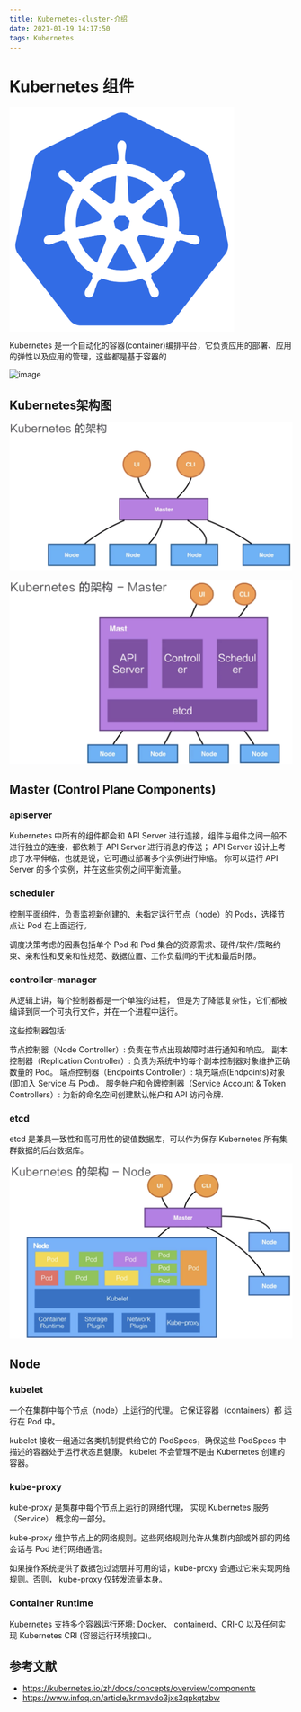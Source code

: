 ```yaml
---
title: Kubernetes-cluster-介绍
date: 2021-01-19 14:17:50
tags: Kubernetes
---
```



#  Kubernetes 组件  


<img src="https://raw.githubusercontent.com/kubernetes/kubernetes/master/logo/logo_with_border.png " width = "400" height = "400" alt="kubernetes" align=center />


Kubernetes 是一个自动化的容器(container)编排平台，它负责应用的部署、应用的弹性以及应用的管理，这些都是基于容器的


![image](https://d33wubrfki0l68.cloudfront.net/2475489eaf20163ec0f54ddc1d92aa8d4c87c96b/e7c81/images/docs/components-of-kubernetes.svg)



## Kubernetes架构图
![image](https://raw.githubusercontent.com/xiaoJack/blog-images/master/kubernetes.png)


![image](https://raw.githubusercontent.com/xiaoJack/blog-images/master/kubernetes-master.png)

## Master (Control Plane Components)
### apiserver 
Kubernetes 中所有的组件都会和 API Server 进行连接，组件与组件之间一般不进行独立的连接，都依赖于 API Server 进行消息的传送；
API Server 设计上考虑了水平伸缩，也就是说，它可通过部署多个实例进行伸缩。 你可以运行 API Server 的多个实例，并在这些实例之间平衡流量。

### scheduler 
控制平面组件，负责监视新创建的、未指定运行节点（node）的 Pods，选择节点让 Pod 在上面运行。

调度决策考虑的因素包括单个 Pod 和 Pod 集合的资源需求、硬件/软件/策略约束、亲和性和反亲和性规范、数据位置、工作负载间的干扰和最后时限。


### controller-manager 
从逻辑上讲，每个控制器都是一个单独的进程， 但是为了降低复杂性，它们都被编译到同一个可执行文件，并在一个进程中运行。

这些控制器包括:

节点控制器（Node Controller）: 负责在节点出现故障时进行通知和响应。
副本控制器（Replication Controller）: 负责为系统中的每个副本控制器对象维护正确数量的 Pod。
端点控制器（Endpoints Controller）: 填充端点(Endpoints)对象(即加入 Service 与 Pod)。
服务帐户和令牌控制器（Service Account & Token Controllers）: 为新的命名空间创建默认帐户和 API 访问令牌.

### etcd
etcd 是兼具一致性和高可用性的键值数据库，可以作为保存 Kubernetes 所有集群数据的后台数据库。




![image](https://raw.githubusercontent.com/xiaoJack/blog-images/master/kubernetes-node.png)
## Node 
### kubelet
一个在集群中每个节点（node）上运行的代理。 它保证容器（containers）都 运行在 Pod 中。

kubelet 接收一组通过各类机制提供给它的 PodSpecs，确保这些 PodSpecs 中描述的容器处于运行状态且健康。 kubelet 不会管理不是由 Kubernetes 创建的容器。


### kube-proxy 
kube-proxy 是集群中每个节点上运行的网络代理， 实现 Kubernetes 服务（Service） 概念的一部分。

kube-proxy 维护节点上的网络规则。这些网络规则允许从集群内部或外部的网络会话与 Pod 进行网络通信。

如果操作系统提供了数据包过滤层并可用的话，kube-proxy 会通过它来实现网络规则。否则， kube-proxy 仅转发流量本身。


### Container Runtime

Kubernetes 支持多个容器运行环境: Docker、 containerd、CRI-O 以及任何实现 Kubernetes CRI (容器运行环境接口)。




## 参考文献
- https://kubernetes.io/zh/docs/concepts/overview/components
- https://www.infoq.cn/article/knmavdo3jxs3qpkqtzbw

